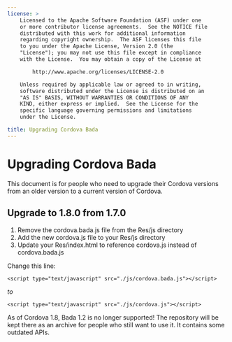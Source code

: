 ```yaml
---
license: >
    Licensed to the Apache Software Foundation (ASF) under one
    or more contributor license agreements.  See the NOTICE file
    distributed with this work for additional information
    regarding copyright ownership.  The ASF licenses this file
    to you under the Apache License, Version 2.0 (the
    "License"); you may not use this file except in compliance
    with the License.  You may obtain a copy of the License at

        http://www.apache.org/licenses/LICENSE-2.0

    Unless required by applicable law or agreed to in writing,
    software distributed under the License is distributed on an
    "AS IS" BASIS, WITHOUT WARRANTIES OR CONDITIONS OF ANY
    KIND, either express or implied.  See the License for the
    specific language governing permissions and limitations
    under the License.

title: Upgrading Cordova Bada
---
```


Upgrading Cordova Bada
======================

This document is for people who need to upgrade their Cordova versions from an older version to a current version of Cordova.

## Upgrade to 1.8.0 from 1.7.0 ##

1. Remove the cordova.bada.js file from the Res/js directory 
2. Add the new cordova.js file to your Res/js directory 
3. Update your Res/index.html to reference cordova.js instead of cordova.bada.js 

Change this line:
    
    <script type="text/javascript" src="./js/cordova.bada.js"></script>
    

*to*

    <script type="text/javascript" src="./js/cordova.js"></script>

As of Cordova 1.8, Bada 1.2 is no longer supported! The repository will be kept there as an archive for people who still want to use it. It contains some outdated APIs.
